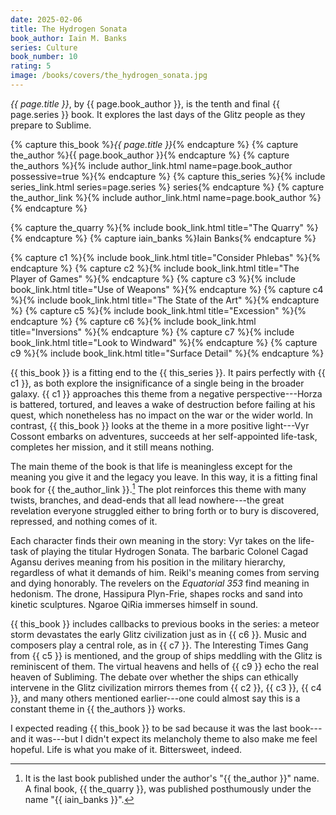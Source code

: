 ```yaml
---
date: 2025-02-06
title: The Hydrogen Sonata
book_author: Iain M. Banks
series: Culture
book_number: 10
rating: 5
image: /books/covers/the_hydrogen_sonata.jpg
---
```


<cite class="book-title">{{ page.title }}</cite>, by <span
class="author-name">{{ page.book_author }}</span>, is the tenth and final
<span class="book-series">{{ page.series }}</span> book. It explores the last
days of the Glitz people as they prepare to Sublime.

{% capture this_book %}<cite class="book-title">{{ page.title }}</cite>{% endcapture %}
{% capture the_author %}<span class="author-name">{{ page.book_author }}</span>{% endcapture %}
{% capture the_authors %}{% include author_link.html name=page.book_author possessive=true %}{% endcapture %}
{% capture this_series %}{% include series_link.html series=page.series %} series{% endcapture %}
{% capture the_author_link %}{% include author_link.html name=page.book_author %}{% endcapture %}

{% capture the_quarry %}{% include book_link.html title="The Quarry" %}{% endcapture %}
{% capture iain_banks %}<span class="author-name">Iain Banks</span>{% endcapture %}

{% capture c1 %}{% include book_link.html title="Consider Phlebas" %}{% endcapture %}
{% capture c2 %}{% include book_link.html title="The Player of Games" %}{% endcapture %}
{% capture c3 %}{% include book_link.html title="Use of Weapons" %}{% endcapture %}
{% capture c4 %}{% include book_link.html title="The State of the Art" %}{% endcapture %}
{% capture c5 %}{% include book_link.html title="Excession" %}{% endcapture %}
{% capture c6 %}{% include book_link.html title="Inversions" %}{% endcapture %}
{% capture c7 %}{% include book_link.html title="Look to Windward" %}{% endcapture %}
{% capture c9 %}{% include book_link.html title="Surface Detail" %}{% endcapture %}

{{ this_book }} is a fitting end to the {{ this_series }}. It pairs perfectly
with {{ c1 }}, as both explore the insignificance of a single being in the
broader galaxy. {{ c1 }} approaches this theme from a negative
perspective---Horza is battered, tortured, and leaves a wake of destruction
before failing at his quest, which nonetheless has no impact on the war or the
wider world. In contrast, {{ this_book }} looks at the theme in a more
positive light---Vyr Cossont embarks on adventures, succeeds at her
self-appointed life-task, completes her mission, and it still means nothing.

The main theme of the book is that life is meaningless except for the meaning
you give it and the legacy you leave. In this way, it is a fitting final book
for {{ the_author_link }}.[^last] The plot reinforces this theme with many
twists, branches, and dead-ends that all lead nowhere---the great revelation
everyone struggled either to bring forth or to bury is discovered, repressed,
and nothing comes of it.

Each character finds their own meaning in the story: Vyr takes on the
life-task of playing the titular Hydrogen Sonata. The barbaric Colonel Cagad
Agansu derives meaning from his position in the military hierarchy, regardless
of what it demands of him. Reikl's meaning comes from serving and dying
honorably.  The revelers on the _Equatorial 353_ find meaning in hedonism. The
drone, Hassipura Plyn-Frie, shapes rocks and sand into kinetic sculptures.
Ngaroe QiRia immerses himself in sound.

[^last]: 
    It is the last book published under the author's "{{ the_author }}" name.
    A final book, {{ the_quarry }}, was published posthumously under the name
    "{{ iain_banks }}".

{{ this_book }} includes callbacks to previous books in the series: a meteor
storm devastates the early Glitz civilization just as in {{ c6 }}. Music and
composers play a central role, as in {{ c7 }}. The Interesting Times Gang from
{{ c5 }} is mentioned, and the group of ships meddling with the Glitz is
reminiscent of them. The virtual heavens and hells of {{ c9 }} echo the real
heaven of Subliming. The debate over whether the ships can ethically intervene
in the Glitz civilization mirrors themes from {{ c2 }}, {{ c3 }}, {{ c4 }},
and many others mentioned earlier---one could almost say this is a constant
theme in {{ the_authors }} works.

I expected reading {{ this_book }} to be sad because it was the last
book---and it was---but I didn't expect its melancholy theme to also make me
feel hopeful. Life is what you make of it. Bittersweet, indeed.
